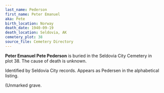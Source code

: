 ```yaml
---
last_name: Pederson
first_name: Peter Emanuel
aka: Pete
birth_location: Norway
death_date: 1940-09-19
death_location: Seldovia, AK
cemetery_plot: 38
source_file: Cemetery Directory
---
```

**Peter Emanuel  Pete Pederson** is buried in the Seldovia City Cemetery in plot 38.  The cause of death is unknown.

Identified by Seldovia City records. Appears as Pedersen in the alphabetical listing.

(Unmarked grave.
